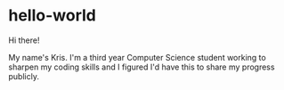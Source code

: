 # hello-world
Hi there!

My name's Kris. I'm a third year Computer Science student working to sharpen my coding skills and I figured I'd have this to share my progress publicly. 
